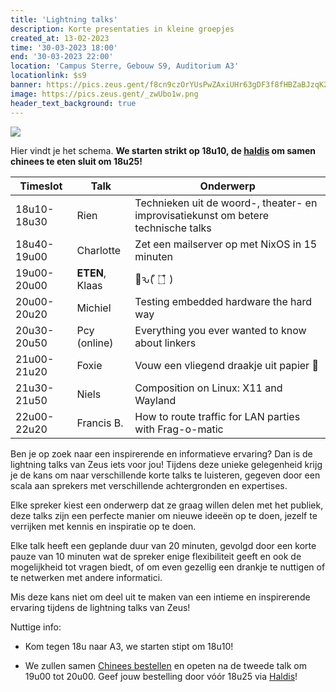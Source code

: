 ```yaml
---
title: 'Lightning talks'
description: Korte presentaties in kleine groepjes
created_at: 13-02-2023
time: '30-03-2023 18:00'
end: '30-03-2023 22:00'
location: 'Campus Sterre, Gebouw S9, Auditorium A3'
locationlink: $s9
banner: https://pics.zeus.gent/f8cn9czOrYUsPwZAxiUHr63gDF3f8fHBZaBJzqK2.jpg
image: https://pics.zeus.gent/_zwUbo1w.png
header_text_background: true
---
```


<img src="https://pics.zeus.gent/8hLw4Tusu8RFFEHwcRvp3PMj5NP0I0CFrgMcSciu.png" style="margin:auto;display:block" />

Hier vindt je het schema. **We starten strikt op 18u10, de [haldis](https://haldis.zeus.gent/order/wjfdsssv) om samen chinees te eten sluit om 18u25!**


| Timeslot    | Talk            | Onderwerp                                                                          |
| ----------- | --------------- | ---------------------------------------------------------------------------------- |
| 18u10-18u30 | Rien            | Technieken uit de woord-, theater- en improvisatiekunst om betere technische talks |
| 18u40-19u00 | Charlotte       | Zet een mailserver op met NixOS in 15 minuten                                      |
| 19u00-20u00 | **ETEN**, Klaas | 🥢ԅ( ͒ ۝ ͒ )                                                                         |
| 20u00-20u20 | Michiel         | Testing embedded hardware the hard way                                             |
| 20u30-20u50 | Pcy (online)    | Everything you ever wanted to know about linkers                                   |
| 21u00-21u20 | Foxie           | Vouw een vliegend draakje uit papier 🐲                                            |
| 21u30-21u50 | Niels           | Composition on Linux: X11 and Wayland                                              |
| 22u00-22u20 | Francis B.      | How to route traffic for LAN parties with Frag-o-matic                             |

Ben je op zoek naar een inspirerende en informatieve ervaring? Dan is de lightning talks van Zeus iets voor jou! Tijdens
deze unieke gelegenheid krijg je de kans om naar verschillende korte talks te luisteren, gegeven door een scala aan
sprekers met verschillende achtergronden en expertises.

Elke spreker kiest een onderwerp dat ze graag willen delen met het publiek, deze talks zijn een perfecte manier om nieuwe ideeën op te
doen, jezelf te verrijken met kennis en inspiratie op te doen.

Elke talk heeft een geplande duur van 20 minuten, gevolgd door een korte pauze van 10 minuten wat de spreker enige flexibiliteit geeft en ook de mogelijkheid tot vragen biedt, of om even gezellig een drankje te nuttigen of te netwerken met andere informatici. 

Mis deze kans niet om deel uit te maken van een intieme en inspirerende ervaring tijdens de lightning talks van Zeus!

Nuttige info:

- Kom tegen 18u naar A3, we starten stipt om 18u10!

- We zullen samen [Chinees bestellen](https://haldis.zeus.gent/order/wjfdsssv) en opeten na de tweede talk om 19u00 tot 20u00. Geef jouw bestelling door vóór 18u25 via [Haldis](https://haldis.zeus.gent/order/wjfdsssv)!
